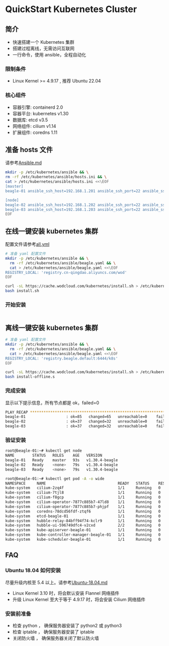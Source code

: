 # QuickStart Kubernetes Cluster

## 简介

- 快速搭建一个 Kubernetes 集群
- 搭建过程离线，无需访问互联网
- 一行命令，使用 ansible，全程自动化

### 限制条件

- Linux Kernel >= 4.9.17 , 推荐 Ubuntu 22.04

### 核心组件

- 容器引擎: containerd 2.0
- 容器平台: kubernetes v1.30
- 数据库: etcd v3.5
- 网络组件: cilium v1.14
- 扩展组件: coredns 1.11

## 准备 hosts 文件

请参考[Ansible.md](./docs/Ansible.md)

```bash
mkdir -p /etc/kubernetes/ansible && \
rm -rf /etc/kubernetes/ansible/hosts.ini && \
cat > /etc/kubernetes/ansible/hosts.ini <<\EOF
[master]
beagle-01 ansible_ssh_host=192.168.1.201 ansible_ssh_port=22 ansible_ssh_user=root

[node]
beagle-02 ansible_ssh_host=192.168.1.202 ansible_ssh_port=22 ansible_ssh_user=root
beagle-03 ansible_ssh_host=192.168.1.203 ansible_ssh_port=22 ansible_ssh_user=root
EOF
```

## 在线一键安装 kubernetes 集群

配置文件请参考[all.yml](./linux/group_vars/all.yml)

```bash
# 准备 yaml 配置文件
mkdir -p /etc/kubernetes/ansible && \
  rm -rf /etc/kubernetes/ansible/beagle.yaml && \
  cat > /etc/kubernetes/ansible/beagle.yaml <<\EOF
REGISTRY_LOCAL: 'registry.cn-qingdao.aliyuncs.com/wod'
EOF

curl -sL https://cache.wodcloud.com/kubernetes/install.sh > /etc/kubernetes/ansible/install.sh && \
bash install.sh
```

### 开始安装

```bash

```

## 离线一键安装 kubernetes 集群

```bash
# 准备 yaml 配置文件
mkdir -p /etc/kubernetes/ansible && \
  rm -rf /etc/kubernetes/ansible/beagle.yaml && \
  cat > /etc/kubernetes/ansible/beagle.yaml <<\EOF
REGISTRY_LOCAL: 'registry.beagle.default:6444/k8s'
EOF

curl -sL https://cache.wodcloud.com/kubernetes/install.sh > /etc/kubernetes/ansible/install-offline.sh && \
bash install-offline.s
```

### 完成安装

显示以下提示信息，所有节点都是 ok，failed=0

```bash
PLAY RECAP *******************************************************************************************************
beagle-01                  : ok=85   changed=65   unreachable=0    failed=0    skipped=23   rescued=0    ignored=6
beagle-02                  : ok=37   changed=32   unreachable=0    failed=0    skipped=6    rescued=0    ignored=1
beagle-03                  : ok=37   changed=32   unreachable=0    failed=0    skipped=6    rescued=0    ignored=1
```

### 验证安装

```bash
root@beagle-01:~# kubectl get node
NAME        STATUS   ROLES    AGE   VERSION
beagle-01   Ready    master   93s   v1.30.4-beagle
beagle-02   Ready    <none>   79s   v1.30.4-beagle
beagle-03   Ready    <none>   79s   v1.30.4-beagle

root@beagle-01:~# kubectl get pod -A -o wide
NAMESPACE     NAME                                READY   STATUS    RESTARTS   AGE   IP              NODE        NOMINATED NODE   READINESS GATES
kube-system   cilium-2zq4f                        1/1     Running   0          76s   192.168.1.202   beagle-02   <none>           <none>
kube-system   cilium-7tjl8                        1/1     Running   0          76s   192.168.1.203   beagle-03   <none>           <none>
kube-system   cilium-f8gcp                        1/1     Running   0          76s   192.168.1.201   beagle-01   <none>           <none>
kube-system   cilium-operator-7877c885b7-47ld8    1/1     Running   0          76s   192.168.1.202   beagle-02   <none>           <none>
kube-system   cilium-operator-7877c885b7-phjpf    1/1     Running   0          76s   192.168.1.203   beagle-03   <none>           <none>
kube-system   coredns-78dcd56fdf-ztqf6            1/1     Running   0          74s   10.2.0.134      beagle-01   <none>           <none>
kube-system   etcd-beagle-01                      1/1     Running   0          97s   192.168.1.201   beagle-01   <none>           <none>
kube-system   hubble-relay-84bff94f74-kclr9       1/1     Running   0          76s   10.2.0.234      beagle-01   <none>           <none>
kube-system   hubble-ui-596749dfc4-v2cxd          2/2     Running   0          76s   10.2.0.248      beagle-01   <none>           <none>
kube-system   kube-apiserver-beagle-01            1/1     Running   0          89s   192.168.1.201   beagle-01   <none>           <none>
kube-system   kube-controller-manager-beagle-01   1/1     Running   0          99s   192.168.1.201   beagle-01   <none>           <none>
kube-system   kube-scheduler-beagle-01            1/1     Running   0          99s   192.168.1.201   beagle-01   <none>           <none>
```

## FAQ

### Ubuntu 18.04 如何安装

尽量升级内核至 5.4 以上。请参考[Ubuntu-18.04.md](./docs/Ubuntu-18.04.md)

- Linux Kernel 3.10 时，将会默认安装 Flannel 网络插件
- 升级 Linux Kernel 至大于等于 4.9.17 时，将会安装 Cilium 网络插件

### 安装前准备

- 检查 python ， 确保服务器安装了 python2 或 python3
- 检查 iptable ， 确保服务器安装了 iptable
- 关闭防火墙 ， 确保服务器关闭了默认防火墙
